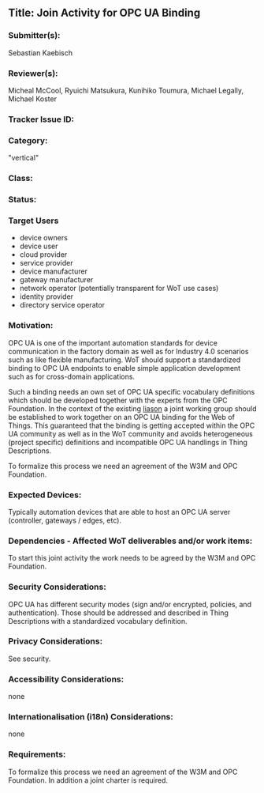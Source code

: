 ## Title: Join Activity for OPC UA Binding 

### Submitter(s): 

Sebastian Kaebisch 

### Reviewer(s):

Micheal McCool, Ryuichi Matsukura, Kunihiko Toumura, Michael Legally, Michael Koster

### Tracker Issue ID:

### Category:

"vertical"

### Class: 

### Status: 

### Target Users

- device owners
- device user
- cloud provider
- service provider
- device manufacturer
- gateway manufacturer
- network operator (potentially transparent for WoT use cases)
- identity provider
- directory service operator

### Motivation:

OPC UA is one of the important automation standards for device communication in the factory domain as well as for Industry 4.0 scenarios such as like flexible manufacturing. WoT should support a standardized binding to OPC UA endpoints to enable simple application development such as for cross-domain applications. 

Such a binding needs an own set of OPC UA specific vocabulary definitions which should be developed together with the experts from the OPC Foundation. In the context of the existing [liason](https://opcfoundation.org/news/opc-foundation-news/w3c-and-opcf-to-integrate-opc-ua-into-the-web-of-things/) a joint 
working group should be established to work together on an OPC UA binding for the Web of Things. This guaranteed that the binding is getting accepted within the OPC UA community as well as in the WoT community and avoids heterogeneous (project specific) definitions and incompatible OPC UA handlings in Thing Descriptions. 

To formalize this process we need an agreement of the W3M and OPC Foundation. 

### Expected Devices:

Typically automation devices that are able to host an OPC UA server (controller, gateways / edges, etc). 

### Dependencies - Affected WoT deliverables and/or work items:

To start this joint activity the work needs to be agreed by the W3M and OPC Foundation. 

### Security Considerations:

OPC UA has different security modes (sign and/or encrypted, policies, and authentication). Those should be addressed and described in Thing Descriptions with a standardized vocabulary definition. 

### Privacy Considerations:

See security.

### Accessibility Considerations:

none

### Internationalisation (i18n) Considerations:

none

### Requirements:

To formalize this process we need an agreement of the W3M and OPC Foundation. In addition a joint charter is required.  

 


